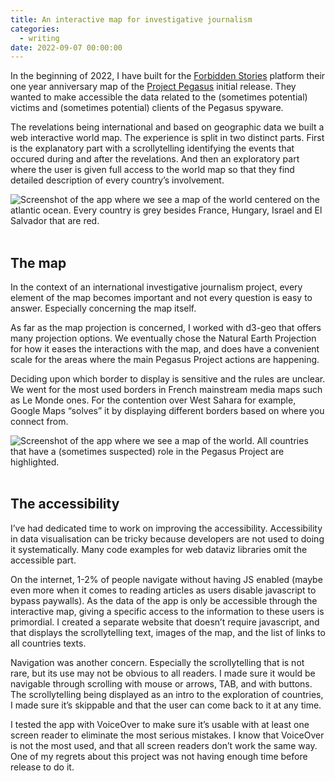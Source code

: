 ```yaml
---
title: An interactive map for investigative journalism
categories:
  - writing
date: 2022-09-07 00:00:00
---
```


In the beginning of 2022, I have built for the <a class="link" target="_self" href="https://forbiddenstories.org">Forbidden Stories</a> platform their one year anniversary map of the <a class="link" target="_self" href="https://forbiddenstories.org/about-the-pegasus-project/">Project Pegasus</a> initial release. They wanted to make accessible the data related to the (sometimes potential) victims and (sometimes potential) clients of the Pegasus spyware.

The revelations being international and based on geographic data we built a web interactive world map. The experience is split in two distinct parts. First is the explanatory part with a scrollytelling identifying the events that occured during and after the revelations. And then an exploratory part where the user is given full access to the world map so that they find detailed description of every country’s involvement.

<!-- <a class="link" target="_self" href="https://forbiddenstories.org/pegasus-project-impacts-map/">The result is available here.</a> -->

<img src="https://live.staticflickr.com/65535/52341331315_456c3daaab_z.jpg" alt="Screenshot of the app where we see a map of the world centered on the atlantic ocean. Every country is grey besides France, Hungary, Israel and El Salvador that are red.">
&nbsp;

## The map

In the context of an international investigative journalism project, every element of the map becomes important and not every question is easy to answer. Especially concerning the map itself.

As far as the map projection is concerned, I worked with d3-geo that offers many projection options. We eventually chose the Natural Earth Projection for how it eases the interactions with the map, and does have a convenient scale for the areas where the main Pegasus Project actions are happening.

Deciding upon which border to display is sensitive and the rules are unclear. We went for the most used borders in French mainstream media maps such as Le Monde ones. For the contention over West Sahara for example, Google Maps “solves” it by displaying different borders based on where you connect from.

<img src="https://live.staticflickr.com/65535/52341204944_92e20ac651_z.jpg" alt="Screenshot of the app where we see a map of the world. All countries that have a (sometimes suspected) role in the Pegasus Project are highlighted.">
&nbsp;

## The accessibility

I’ve had dedicated time to work on improving the accessibility. Accessibility in data visualisation can be tricky because developers are not used to doing it systematically. Many code examples for web dataviz libraries omit the accessible part. 

On the internet, 1-2% of people navigate without having JS enabled (maybe even more when it comes to reading articles as users disable javascript to bypass paywalls). As the data of the app is only be accessible through the interactive map, giving a specific access to the information to these users is primordial. I created a separate website that doesn’t require javascript, and that displays the scrollytelling text, images of the map, and the list of links to all countries texts.

Navigation was another concern. Especially the scrollytelling that is not rare, but its use may not be obvious to all readers. I made sure it would be navigable through scrolling with mouse or arrows, TAB, and with buttons. The scrollytelling being displayed as an intro to the exploration of countries, I made sure it’s skippable and that the user can come back to it at any time.

I tested the app with VoiceOver to make sure it’s usable with at least one screen reader to eliminate the most serious mistakes. I know that VoiceOver is not the most used, and that all screen readers don’t work the same way. One of my regrets about this project was not having enough time before release to do it.
